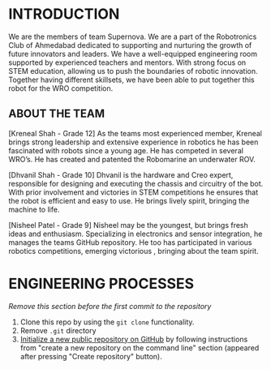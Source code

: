 INTRODUCTION
====

We are the members of team Supernova. We are a part of the Robotronics Club of Ahmedabad dedicated to supporting and nurturing the growth of future innovators and leaders. We have a well-equipped engineering room supported by experienced teachers and mentors. With strong focus on STEM education, allowing us to push the boundaries of robotic innovation. Together having different skillsets, we have been able to put together this robot for the WRO competition.

## ABOUT THE TEAM

[Kreneal Shah - Grade 12]
 As the teams most experienced member, Kreneal brings strong leadership and extensive experience in robotics he has been fascinated with robots since a young age. He has competed in several WRO’s. He has created and patented the Robomarine an underwater ROV.

[Dhvanil Shah - Grade 10]
 Dhvanil is the hardware and Creo expert, responsible for designing and executing the chassis and circuitry of the bot. With prior involvement and victories in STEM competitions he ensures that the robot is efficient and easy to use. He brings lively spirit, bringing the machine to life. 

[Nisheel Patel - Grade 9] 
 Nisheel may be the youngest, but brings fresh ideas and enthusiasm. Specializing in electronics and sensor integration, he manages the teams GitHub repository. He too has participated in various robotics competitions, emerging victorious , bringing about the team spirit.


ENGINEERING PROCESSES
====

_Remove this section before the first commit to the repository_

1. Clone this repo by using the `git clone` functionality.
2. Remove `.git` directory
3. [Initialize a new public repository on GitHub](https://github.com/new) by following instructions from "create a new repository on the command line" section (appeared after pressing "Create repository" button).
